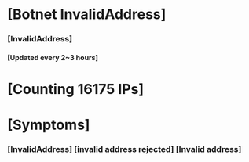 # [Botnet InvalidAddress]
### [InvalidAddress]
#### [Updated every 2~3 hours]

# [Counting 16175 IPs]

# [Symptoms] 

###   [InvalidAddress] [invalid address rejected] [Invalid address]
